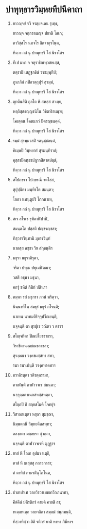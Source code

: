 <h1>ปาทุทฺธารวิมฺหยทีปนีคาถา</h1>
<ol>
<li>
ยาวญฺจยํ รวิ จรตฺยจเลน รุเทฺธ,  
  
ยาวญฺจ จกฺกรตนญฺจ ปยาติ โลเก;  
  
ตาวิสฺสโร นภจโร ชิตจาตุรโนฺต,  
  
หิตฺวา กถํ นุ ปทมุทฺธริ โส นิราโสฯ  
</li>
  
<li>
ทีเป มหา จ จตุราธิกเทฺวสหเสฺส,  
  
ตตฺราปิ เสฎฺฐภชิตํ วรชมฺพุทีปํ;  
  
ภูนาภิกํ กปิลวตฺถุปุรํ สุรมฺมํ,  
  
หิตฺวา กถํ นุ ปทมุทฺธริ โส นิราโสฯ  
</li>
  
<li>
ญาตีนสีติ กุลโต หิ สหสฺส สาเกฺย,  
  
หตฺถิสฺสธญฺญธนิโน วิชิตาริสเณฺฆ;  
  
โคเตฺตน โคตมภวํ ปิตรญฺชนคฺคํ,  
  
หิตฺวา กถํ นุ ปทมุทฺธริ โส นิราโสฯ  
</li>
  
<li>
รมฺมํ สุรมฺมวสติํ รตนุชฺชลนฺตํ,  
  
คิเมฺหปิ วิมฺหยกรํ สุรมนฺทิราภํ;  
  
อุสฺสาปิตทฺธชปฎากสิตาตปตฺตํ,  
  
หิตฺวา กถํ นุ ปทมุทฺธริ โส นิราโสฯ  
</li>
  
<li>
สโปกฺขรา โปกฺขรณี จตโสฺส,  
  
สุปุปฺผิตา มนฺทิรโต สมนฺตา;  
  
โกกา นทนฺตูปริ โกกนาเท,  
  
หิตฺวา กถํ นุ ปทมุทฺธริ โส นิราโสฯ  
</li>
  
<li>
สเร สโรเช รุทิตาฬิปาฬิ,  
  
สมนฺตโต ปสฺสติ ปญฺชรญฺชสา;  
  
ทิสฺวารวินฺทานิ มุขารวินฺทํ  
  
นาถสฺส ลชฺชา วิย สํกุชนฺติฯ  
</li>
  
<li>
มธุรา มธุราภิรุตา,  
  
จริตา ปทุเม ปทุเมฬิคณา;  
  
วสติํ อธุนา มธุนา,  
  
อกรุํ ชหิตํ กิมิทํ ปตินาฯ  
</li>
  
<li>
ตมฺหา รสํ มธุกรา ภวนํ หริตฺวา,  
  
นินฺนาทิโน สมธุรํ มธุรํ กโรนฺติ;  
  
นาเทน นาทมติริจฺจุปวีณยนฺติ,  
  
นจฺจนฺติ ตา สุรปุเร วณิตา ว ตาวฯ  
</li>
  
<li>
สโญฺจทิตา ปีณปโยธราธรา,  
  
วิราชิตานงฺคชเมขลาขลา;  
  
สุรงฺคณา วงฺคชผสฺสทา สทา,  
  
รมา รมาเปนฺติ วรงฺคทาคทาฯ  
</li>
  
<li>
กราติรตฺตา รติรตฺตรามา,  
  
ตาเฬนฺติ ตาฬาวจเร สมนฺตา;  
  
นจฺจุคฺคตาเนกสหสฺสหตฺถา,  
  
สโกฺกปิ กิํ สกฺยสโมติ โจทยุํฯ  
</li>
  
<li>
วิสาลเนตฺตา หสุลา สุมชฺฌา,  
  
นิมฺพตฺถนี วิมฺหยคีตสทฺทา;  
  
อลงฺกตา มลฺลธรา สุวตฺถา,  
  
นจฺจนฺติ ตาฬาวจเรหิ ฆุฎฺฐาฯ  
</li>
  
<li>
ยาสํ หิ โลเก อุปมา นตฺถิ,  
  
ตาสํ หิ ผเสฺสสุ กถาวกาสา;  
  
ตํ ตาทิสํ กามรติํนุโภโนฺต,  
  
หิตฺวา กถํ นุ ปทมุทฺธริ โส นิราโสฯ  
</li>
  
<li>
ปาเทปาเท วลยวิรวาเมขลาวีณานาทา,  
  
คีตํคีตํ ปติรติกรํ คายตี คายตี สา;  
  
หเตฺถหเตฺถ วลยจลิตา สมฺภมํ สมฺภมนฺติ,  
  
ทิสฺวาทิสฺวา อิติ รติกรํ ยาติ หาหา กิมีหาฯ  
</li>
  
  
  
  
  